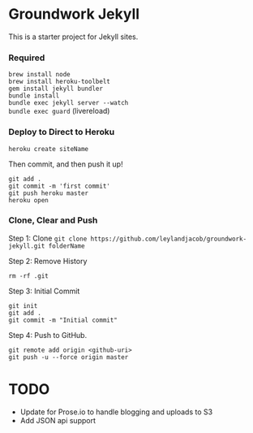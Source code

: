 # Groundwork Jekyll
This is a starter project for Jekyll sites.

### Required
`brew install node`  
`brew install heroku-toolbelt`  
`gem install jekyll bundler`  
`bundle install`  
`bundle exec jekyll server --watch`  
`bundle exec guard` (livereload)  

### Deploy to Direct to Heroku
`heroku create siteName`  

Then commit, and then push it up!

`git add .`  
`git commit -m 'first commit'`  
`git push heroku master`  
`heroku open`  

### Clone, Clear and Push

Step 1: Clone
`git clone https://github.com/leylandjacob/groundwork-jekyll.git folderName`  

Step 2: Remove History  

`rm -rf .git`  

Step 3: Initial Commit

`git init`  
`git add .`  
`git commit -m "Initial commit"`  

Step 4: Push to GitHub.

`git remote add origin <github-uri>`  
`git push -u --force origin master`  


# TODO
- Update for Prose.io to handle blogging and uploads to S3
- Add JSON api support